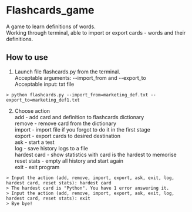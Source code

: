 # Flashcards_game
A game to learn definitions of words.  
Working through terminal, able to import or export cards - words and their definitions.  
  
  
## How to use  
1. Launch file flashcards.py from the terminal.  
Acceptable arguments: --import_from and --export_to  
Acceptable input: txt file  

```
> python flashcards.py --import_from=marketing_def.txt --export_to=marketing_def1.txt
```

2. Choose action  
add - add card and definition to flashcards dictionary  
remove - remove card from the dictionary  
import - import file if you forgot to do it in the first stage  
export - export cards to desired destination  
ask - start a test  
log - save history logs to a file  
hardest card - show statistics with card is the hardest to memorise  
reset stats - empty all history and start again  
exit - exit program  

```
> Input the action (add, remove, import, export, ask, exit, log, hardest card, reset stats): hardest card  
> The hardest card is "Python". You have 1 error answering it.  
> Input the action (add, remove, import, export, ask, exit, log, hardest card, reset stats): exit  
> Bye bye!  
```
